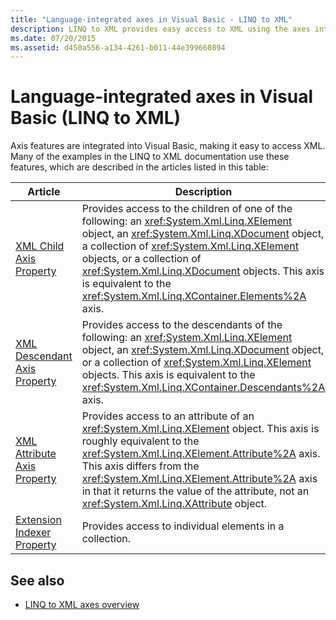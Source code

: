 ```yaml
---
title: "Language-integrated axes in Visual Basic - LINQ to XML"
description: LINQ to XML provides easy access to XML using the axes integrated into Visual Basic
ms.date: 07/20/2015
ms.assetid: d450a556-a134-4261-b011-44e399660894
---
```


# Language-integrated axes in Visual Basic (LINQ to XML)

Axis features are integrated into Visual Basic, making it easy to access XML. Many of the examples in the LINQ to XML documentation use these features, which are described in the articles listed in this table:

|Article|Description|
|-----------|-----------------|
|[XML Child Axis Property](../../visual-basic/language-reference/xml-axis/xml-child-axis-property.md)|Provides access to the children of one of the following: an <xref:System.Xml.Linq.XElement> object, an <xref:System.Xml.Linq.XDocument> object, a collection of <xref:System.Xml.Linq.XElement> objects, or a collection of <xref:System.Xml.Linq.XDocument> objects. This axis is equivalent to the <xref:System.Xml.Linq.XContainer.Elements%2A> axis.|
|[XML Descendant Axis Property](../../visual-basic/language-reference/xml-axis/xml-descendant-axis-property.md)|Provides access to the descendants of the following: an <xref:System.Xml.Linq.XElement> object, an <xref:System.Xml.Linq.XDocument> object, or a collection of <xref:System.Xml.Linq.XElement> objects. This axis is equivalent to the <xref:System.Xml.Linq.XContainer.Descendants%2A> axis.|
|[XML Attribute Axis Property](../../visual-basic/language-reference/xml-axis/xml-attribute-axis-property.md)|Provides access to an attribute of an <xref:System.Xml.Linq.XElement> object. This axis is roughly equivalent to the <xref:System.Xml.Linq.XElement.Attribute%2A> axis. This axis differs from the <xref:System.Xml.Linq.XElement.Attribute%2A> axis in that it returns the value of the attribute, not an <xref:System.Xml.Linq.XAttribute> object.|
|[Extension Indexer Property](../../visual-basic/language-reference/xml-axis/extension-indexer-property.md)|Provides access to individual elements in a collection.|

## See also

- [LINQ to XML axes overview](linq-xml-axes-overview.md)
